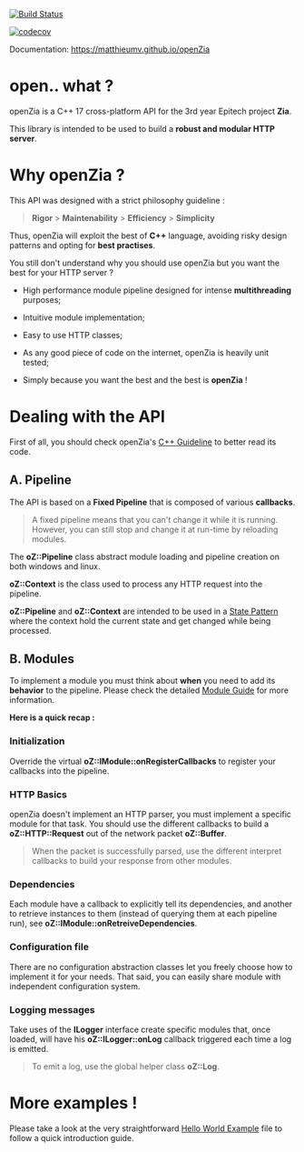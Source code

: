 
[![Build Status](https://travis-ci.org/MatthieuMv/openZia.svg?branch=master)](https://travis-ci.org/MatthieuMv/openZia)

[![codecov](https://codecov.io/gh/MatthieuMv/openZia/branch/master/graph/badge.svg)](https://codecov.io/gh/MatthieuMv/openZia)



Documentation: https://matthieumv.github.io/openZia



# open.. what ?

openZia is a C++ 17 cross-platform API for the 3rd year Epitech project **Zia**.

This library is intended to be used to build a **robust and modular HTTP server**.



# Why openZia ?

This API was designed with a strict philosophy guideline :



>  **Rigor** > **Maintenability** > **Efficiency** > **Simplicity**



Thus, openZia will exploit the best of **C++** language, avoiding risky design patterns and opting for **best practises**.



You still don't understand why you should use openZia but you want the best for your HTTP server ?

- High performance module pipeline designed for intense **multithreading** purposes;

- Intuitive module implementation;

- Easy to use HTTP classes;

- As any good piece of code on the internet, openZia is heavily unit tested;

- Simply because you want the best and the best is **openZia** !



# Dealing with the API

First of all, you should check openZia's [C++ Guideline](GUIDELINE.md) to better read its code.



## A. Pipeline

The API is based on a **Fixed Pipeline** that is composed of various **callbacks**.

> A fixed pipeline means that you can't change it while it is running.
> However, you can still stop and change it at run-time by reloading modules.

The **oZ::Pipeline** class abstract module loading and pipeline creation on both windows and linux.

**oZ::Context** is the class used to process any HTTP request into the pipeline.

**oZ::Pipeline** and **oZ::Context** are intended to be used in a [State Pattern](https://en.wikipedia.org/wiki/State_pattern) where the context hold the current state and get changed while being processed.

## B. Modules

To implement a module you must think about **when** you need to add its **behavior** to the pipeline. Please check the detailed [Module Guide](MODULE.md) for more information.

**Here is a quick recap :**

### Initialization
Override the virtual **oZ::IModule::onRegisterCallbacks** to register your callbacks into the pipeline.

### HTTP Basics
openZia doesn't implement an HTTP parser, you must implement a specific module for that task.
You should use the different callbacks to build a **oZ::HTTP::Request** out of the network packet **oZ::Buffer**.

> When the packet is successfully parsed, use the different interpret callbacks to build your response from other modules.

### Dependencies
Each module have a callback to explicitly tell its dependencies, and another to retrieve instances to them (instead of querying them at each pipeline run), see **oZ::IModule::onRetreiveDependencies**.

### Configuration file
There are no configuration abstraction classes let you freely choose how to implement it for your needs. That said, you can easily share module with independent configuration system.

### Logging messages
Take uses of the **ILogger** interface create specific modules that, once loaded, will have his **oZ::ILogger::onLog** callback triggered each time a log is emitted.

> To emit a log, use the global helper class **oZ::Log**.

# More examples !
 Please take a look at the very straightforward [Hello World Example](HELLO.md) file to follow a quick introduction guide.